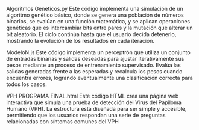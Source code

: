 
Algoritmos Geneticos.py
Este código implementa una simulación de un algoritmo genético básico, donde se genera una población de números binarios, se evalúan en una función matemática,
y se aplican operaciones genéticas que es intercambiar bits entre pares y la mutación que alterar un bit aleatorio. El ciclo continúa hasta que el usuario decida detenerlo,
mostrando la evolución de los resultados en cada iteración.


ModeloN.js
Este código implementa un perceptrón que utiliza un conjunto de entradas binarias y salidas deseadas para ajustar iterativamente sus pesos mediante un proceso
de entrenamiento supervisado. Evalúa las salidas generadas frente a las esperadas y recalcula los pesos cuando encuentra errores, logrando eventualmente una clasificación
correcta para todos los casos.


VPH PROGRAMA FINAL.html
Este código HTML crea una página web interactiva que simula una prueba de detección del Virus del Papiloma Humano (VPH). La estructura está diseñada para ser simple y accesible,
permitiendo que los usuarios respondan una serie de preguntas relacionadas con síntomas comunes del VPH

